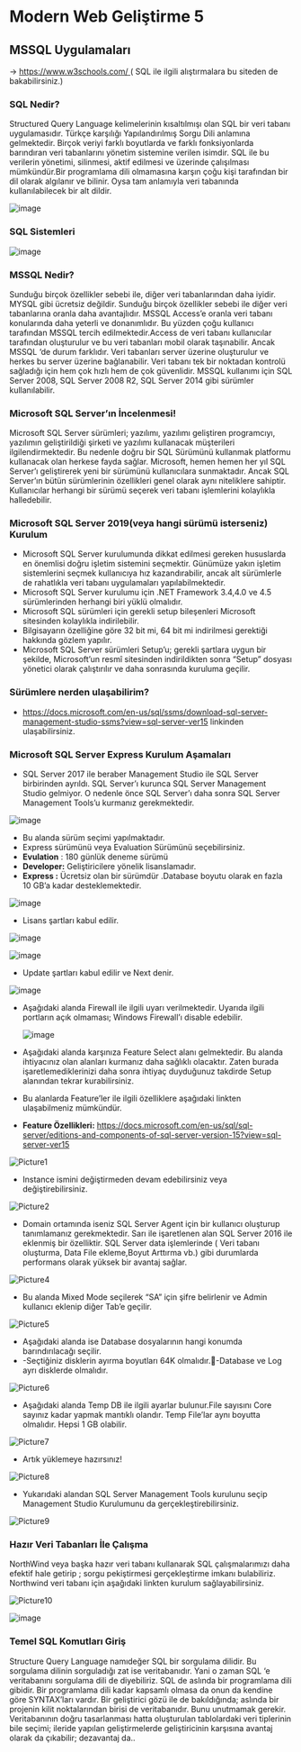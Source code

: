 #  Modern Web Geliştirme 5


## MSSQL Uygulamaları

-> [https://www.w3schools.com/ ](https://www.w3schools.com/sql/default.asp) ( SQL ile ilgili alıştırmalara bu siteden de bakabilirsiniz.) 

### SQL Nedir?

Structured Query Language kelimelerinin kısaltılmışı olan SQL bir veri tabanı uygulamasıdır. Türkçe karşılığı Yapılandırılmış Sorgu Dili anlamına gelmektedir.
Birçok veriyi farklı boyutlarda ve farklı fonksiyonlarda barındıran veri tabanlarını yönetim sistemine verilen isimdir. SQL ile bu verilerin yönetimi, silinmesi, aktif edilmesi ve üzerinde çalışılması mümkündür.Bir programlama dili olmamasına karşın çoğu kişi tarafından bir dil olarak algılanır ve bilinir. Oysa tam anlamıyla veri tabanında kullanılabilecek bir alt dildir.

![image](https://github.com/KardelRuveyda/sektor-kampuste-sanayi-bakanligi/assets/33912144/de8f5bae-02b9-43cf-a76d-f97ac5eccd3e)

### SQL Sistemleri

![image](https://github.com/KardelRuveyda/sektor-kampuste-sanayi-bakanligi/assets/33912144/2509b971-821d-426a-848f-958565570d4a)

### MSSQL Nedir?

Sunduğu birçok özellikler sebebi ile, diğer veri tabanlarından daha iyidir. MYSQL gibi ücretsiz değildir. Sunduğu birçok özellikler sebebi ile diğer veri tabanlarına oranla daha avantajlıdır. MSSQL Access’e oranla veri tabanı konularında daha yeterli ve donanımlıdır. Bu yüzden çoğu kullanıcı tarafından MSSQL tercih edilmektedir.Access de veri tabanı kullanıcılar tarafından oluşturulur ve bu veri tabanları mobil olarak taşınabilir. Ancak MSSQL ‘de durum farklıdır. Veri tabanları server üzerine oluşturulur ve herkes bu server üzerine bağlanabilir. Veri tabanı tek bir noktadan kontrolü sağladığı için hem çok hızlı hem de çok güvenlidir. MSSQL kullanımı için SQL Server 2008, SQL Server 2008 R2, SQL Server 2014 gibi sürümler kullanılabilir.

### Microsoft SQL Server’ın İncelenmesi!

Microsoft SQL Server sürümleri; yazılımı, yazılımı geliştiren programcıyı, yazılımın geliştirildiği şirketi ve yazılımı kullanacak müşterileri ilgilendirmektedir. Bu nedenle doğru bir SQL Sürümünü kullanmak platformu kullanacak olan herkese fayda sağlar. Microsoft, hemen hemen her yıl SQL Server’ı geliştirerek yeni bir sürümünü kullanıcılara sunmaktadır. Ancak SQL Server’ın bütün sürümlerinin özellikleri genel olarak aynı niteliklere sahiptir. Kullanıcılar herhangi bir sürümü seçerek veri tabanı işlemlerini kolaylıkla halledebilir.

### Microsoft SQL Server 2019(veya hangi sürümü isterseniz) Kurulum

- Microsoft SQL Server kurulumunda dikkat edilmesi gereken hususlarda en önemlisi doğru işletim sistemini seçmektir. Günümüze yakın işletim sistemlerini seçmek kullanıcıya hız kazandırabilir, ancak alt sürümlerle de rahatlıkla veri tabanı uygulamaları yapılabilmektedir.
- Microsoft SQL Server kurulumu için .NET Framework 3.4,4.0 ve 4.5 sürümlerinden herhangi biri yüklü olmalıdır.
- Microsoft SQL sürümleri için gerekli setup bileşenleri Microsoft sitesinden kolaylıkla indirilebilir.
- Bilgisayarın özelliğine göre 32 bit mi, 64 bit mi indirilmesi gerektiği hakkında gözlem yapılır.
- Microsoft SQL Server sürümleri Setup’u; gerekli şartlara uygun bir şekilde, Microsoft’un resmî sitesinden indirildikten sonra “Setup” dosyası yönetici olarak çalıştırılır ve daha sonrasında kuruluma geçilir.

### Sürümlere nerden ulaşabilirim?

- https://docs.microsoft.com/en-us/sql/ssms/download-sql-server-management-studio-ssms?view=sql-server-ver15 linkinden ulaşabilirsiniz.

### Microsoft SQL Server Express Kurulum Aşamaları

- SQL Server 2017 ile beraber Management Studio ile SQL Server birbirinden ayrıldı. SQL Server’ı kurunca SQL Server Management Studio gelmiyor. O nedenle önce SQL Server’ı daha sonra SQL Server Management Tools’u kurmanız gerekmektedir.

![image](https://github.com/KardelRuveyda/sektor-kampuste-sanayi-bakanligi/assets/33912144/cdb924f9-f115-46bb-994d-c4fa368d1142)

- Bu alanda sürüm seçimi yapılmaktadır.
- Express sürümünü veya Evaluation Sürümünü seçebilirsiniz.
- **Evulation** : 180 günlük deneme sürümü
- **Developer:** Geliştiricilere yönelik lisanslamadır.
- **Express :** Ücretsiz olan bir sürümdür .Database boyutu olarak en fazla 10 GB’a kadar desteklemektedir.

![image](https://github.com/KardelRuveyda/sektor-kampuste-sanayi-bakanligi/assets/33912144/0a58bd10-ab43-4cf5-b984-d72d48465bbe)

- Lisans şartları kabul edilir.

![image](https://github.com/KardelRuveyda/sektor-kampuste-sanayi-bakanligi/assets/33912144/54e28c54-a9ae-4427-880d-37318e427832)

![image](https://github.com/KardelRuveyda/sektor-kampuste-sanayi-bakanligi/assets/33912144/f4c64149-5731-4276-b7ae-8055bb172dbf)

- Update şartları kabul edilir ve Next denir.

![image](https://github.com/KardelRuveyda/sektor-kampuste-sanayi-bakanligi/assets/33912144/cb215b10-2013-48d0-9ff6-2d6c54f27ac6)

- Aşağıdaki alanda Firewall ile ilgili uyarı verilmektedir. Uyarıda ilgili portların açık olmaması; Windows Firewall’ı disable edebilir.

  ![image](https://github.com/KardelRuveyda/sektor-kampuste-sanayi-bakanligi/assets/33912144/e2792720-3c45-49ce-83fa-3ba6180984f4)

- Aşağıdaki alanda karşınıza Feature Select alanı gelmektedir. Bu alanda ihtiyacınız olan alanları kurmanız daha sağlıklı olacaktır. Zaten burada işaretlemediklerinizi daha sonra ihtiyaç duyduğunuz takdirde Setup alanından tekrar kurabilirsiniz.
- Bu alanlarda Feature’ler ile ilgili özelliklere aşağıdaki linkten ulaşabilmeniz mümkündür.
- **Feature Özellikleri:** https://docs.microsoft.com/en-us/sql/sql-server/editions-and-components-of-sql-server-version-15?view=sql-server-ver15

![Picture1](https://github.com/KardelRuveyda/sektor-kampuste-sanayi-bakanligi/assets/33912144/754f2244-0986-4aa0-a847-66d47827e003)

- Instance ismini değiştirmeden devam edebilirsiniz veya değiştirebilirsiniz.
  
![Picture2](https://github.com/KardelRuveyda/sektor-kampuste-sanayi-bakanligi/assets/33912144/9c3a506e-ef51-40ff-9b83-5676bd12f04c)

- Domain ortamında iseniz SQL Server Agent için bir kullanıcı oluşturup tanımlamanız gerekmektedir. Sarı ile işaretlenen alan SQL Server 2016 ile eklenmiş bir özelliktir. SQL Server data işlemlerinde ( Veri tabanı oluşturma, Data File ekleme,Boyut Arttırma vb.) gibi durumlarda performans olarak yüksek bir avantaj sağlar.

![Picture4](https://github.com/KardelRuveyda/sektor-kampuste-sanayi-bakanligi/assets/33912144/477b1ea6-ee07-435c-bdf3-a2f722328d25)

- Bu alanda Mixed Mode seçilerek “SA” için şifre belirlenir ve Admin kullanıcı eklenip diğer Tab’e geçilir.
  
![Picture5](https://github.com/KardelRuveyda/sektor-kampuste-sanayi-bakanligi/assets/33912144/1fd4fdae-0adf-4db3-bf21-48d16c3b7d16)

- Aşağıdaki alanda ise Database dosyalarının hangi konumda barındırılacağı seçilir.
- -Seçtiğiniz disklerin ayırma boyutları 64K olmalıdır.-Database ve Log ayrı disklerde olmalıdır.
  
![Picture6](https://github.com/KardelRuveyda/sektor-kampuste-sanayi-bakanligi/assets/33912144/092f1880-7541-43e4-a7d1-fb1e3e884c20)

- Aşağıdaki alanda Temp DB ile ilgili ayarlar bulunur.File sayısını Core sayınız kadar yapmak mantıklı olandır. Temp File’lar aynı boyutta olmalıdır. Hepsi 1 GB olabilir.

![Picture7](https://github.com/KardelRuveyda/sektor-kampuste-sanayi-bakanligi/assets/33912144/2603c9ce-484f-4c74-aa20-896a2b9aa566)

- Artık yüklemeye hazırsınız!

![Picture8](https://github.com/KardelRuveyda/sektor-kampuste-sanayi-bakanligi/assets/33912144/30f7225a-e558-4936-9dfc-9d50d1c1eae9)

- Yukarıdaki alandan SQL Server Management Tools kurulunu seçip Management Studio Kurulumunu da gerçekleştirebilirsiniz.

![Picture9](https://github.com/KardelRuveyda/sektor-kampuste-sanayi-bakanligi/assets/33912144/5658d63e-f37d-4f81-85b7-dc681ad3e69f)

### Hazır Veri Tabanları İle Çalışma

NorthWind veya başka hazır veri tabanı kullanarak SQL çalışmalarımızı daha efektif hale getirip ; sorgu pekiştirmesi gerçekleştirme imkanı bulabiliriz. Northwind veri tabanı için aşağıdaki linkten kurulum sağlayabilirsiniz.

![Picture10](https://github.com/KardelRuveyda/sektor-kampuste-sanayi-bakanligi/assets/33912144/72779678-e1e7-4457-a22c-ff0fc703c4f2)

![image](https://github.com/KardelRuveyda/sektor-kampuste-sanayi-bakanligi/assets/33912144/3714ce78-893d-4251-9600-6b35aee6a87c)


### Temel SQL Komutları Giriş

Structure Query Language namıdeğer SQL bir sorgulama dilidir. Bu sorgulama dilinin sorguladığı zat ise veritabanıdır. Yani o zaman SQL ‘e veritabanını sorgulama dili de diyebiliriz.
SQL de aslında bir programlama dili gibidir. Bir programlama dili kadar kapsamlı olmasa da onun da kendine göre SYNTAX’ları vardır. Bir geliştirici gözü ile de bakıldığında; aslında bir projenin kilit noktalarından birisi de veritabanıdır. Bunu unutmamak gerekir. Veritabanının doğru tasarlanması hatta oluşturulan tablolardaki veri tiplerinin bile seçimi; ileride yapılan geliştirmelerde geliştiricinin karşısına avantaj olarak da çıkabilir; dezavantaj da..











